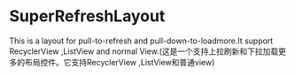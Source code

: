 # SuperRefreshLayout
This is a  layout for pull-to-refresh and pull-down-to-loadmore.It support RecyclerView ,ListView and normal View.(这是一个支持上拉刷新和下拉加载更多的布局控件。它支持RecyclerView ,ListView和普通view)
